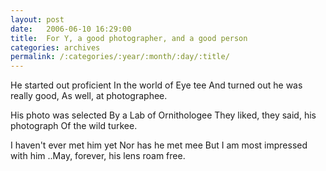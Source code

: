 ```yaml
---
layout: post
date:	2006-06-10 16:29:00
title:  For Y, a good photographer, and a good person
categories: archives
permalink: /:categories/:year/:month/:day/:title/
---
```

He started out proficient
In the world of Eye tee
And turned out he was really good,
As well, at photographee.

His photo was selected
By a Lab of Ornithologee
They liked, they said, his photograph
Of the wild turkee.

I haven't ever met him yet
Nor has he met mee
But I am most impressed with him
..May, forever, his lens roam free.
